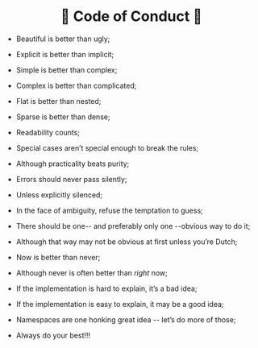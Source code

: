 <h1 align="center">🌟 Code of Conduct 🌟</h1>

- Beautiful is better than ugly;

- Explicit is better than implicit;

- Simple is better than complex;

- Complex is better than complicated;

- Flat is better than nested;

- Sparse is better than dense;

- Readability counts;

- Special cases aren’t special enough to break the rules;

- Although practicality beats purity;

- Errors should never pass silently;

- Unless explicitly silenced;

- In the face of ambiguity, refuse the temptation to guess;

- There should be one-- and preferably only one --obvious way to do it;

- Although that way may not be obvious at first unless you’re Dutch;

- Now is better than never;

- Although never is often better than *right* now;

- If the implementation is hard to explain, it’s a bad idea;

- If the implementation is easy to explain, it may be a good idea;

- Namespaces are one honking great idea -- let’s do more of those;

- Always do your best!!!
